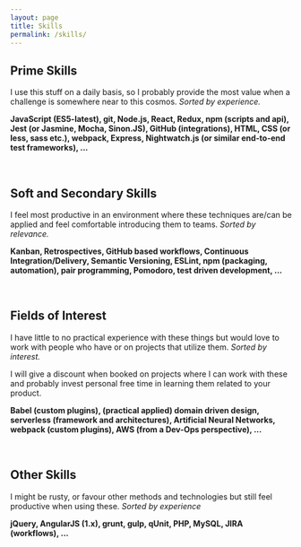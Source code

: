 ```yaml
---
layout: page
title: Skills
permalink: /skills/
---
```


## Prime Skills

I use this stuff on a daily basis, so I probably provide the most value when a challenge is somewhere near to this cosmos. *Sorted by experience.*

**JavaScript (ES5-latest), git, Node.js, React, Redux, npm (scripts and api), Jest (or Jasmine, Mocha, Sinon.JS), GitHub (integrations), HTML, CSS (or less, sass etc.), webpack, Express, Nightwatch.js (or similar end-to-end test frameworks), ...**

<br />

## Soft and Secondary Skills

I feel most productive in an environment where these techniques are/can be applied and feel comfortable introducing them to teams. *Sorted by relevance.*

**Kanban, Retrospectives, GitHub based workflows, Continuous Integration/Delivery, Semantic Versioning, ESLint, npm (packaging, automation), pair programming, Pomodoro, test driven development, ...**

<br />

## Fields of Interest

I have little to no practical experience with these things but would love to work with people who have or on projects that utilize them. *Sorted by interest.*

I will give a discount when booked on projects where I can work with these and probably invest personal free time in learning them related to your product.

**Babel (custom plugins), (practical applied) domain driven design, serverless (framework and architectures), Artificial Neural Networks, webpack (custom plugins), AWS (from a Dev-Ops perspective), ...**

<br />

## Other Skills

I might be rusty, or favour other methods and technologies but still feel productive when using these. *Sorted by experience*

**jQuery, AngularJS (1.x), grunt, gulp, qUnit, PHP, MySQL, JIRA (workflows), ...**
